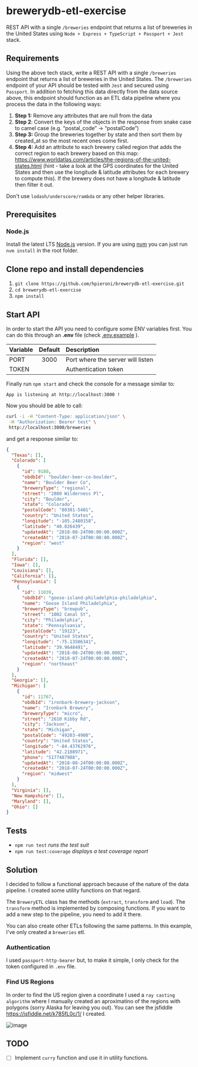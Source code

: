 # brewerydb-etl-exercise

REST API with a single `/breweries` endpoint that returns a list of breweries in the United States using `Node + Express + TypeScript + Passport + Jest` stack.

## Requirements

Using the above tech stack, write a REST API with a single `/breweries` endpoint that returns a list of breweries in the United States. The `/breweries` endpoint of your API should be tested with `Jest` and secured using `Passport`. In addition to fetching this data directly from the data source above, this endpoint should function as an ETL data pipeline where you process the data in the following ways:

1. **Step 1:** Remove any attributes that are null from the data
2. **Step 2**: Convert the keys of the objects in the response from snake case to camel case (e.g. “postal_code” -> “postalCode”)
3. **Step 3:** Group the breweries together by state and then sort them by created_at so the most recent ones come first.
4. **Step 4:** Add an attribute to each brewery called region that adds the correct region to each brewery based on this map: https://www.worldatlas.com/articles/the-regions-of-the-united-states.html (hint - take a look at the GPS coordinates for the United States and then use the longitude & latitude attributes for each brewery to compute this). If the brewery does not have a longitude & latitude then filter it out.

Don't use `lodash/underscore/rambda` or any other helper libraries.

## Prerequisites

### Node.js

Install the latest LTS [Node.js](https://nodejs.org/en/download/) version. If you are using [nvm](https://github.com/nvm-sh/nvm) you can just run `nvm install` in the root folder.

## Clone repo and install dependencies

1. `git clone https://github.com/hpieroni/brewerydb-etl-exercise.git`
2. `cd brewerydb-etl-exercise`
3. `npm install`

## Start API

In order to start the API you need to configure some ENV variables first. You can do this through an **.env** file (check [.env.example](https://github.com/hpieroni/brewerydb-etl-exercise/blob/master/.env.example) ).

| Variable | Default | Description                       |
| :------- | :-----: | :-------------------------------- |
| PORT     |  3000   | Port where the server will listen |
| TOKEN    |         | Authentication token              |

Finally run `npm start` and check the console for a message similar to:

```
App is listening at http://localhost:3000 !
```

Now you should be able to call:

```bash
curl -i -H "Content-Type: application/json" \
 -H "Authorization: Bearer test" \
 http://localhost:3000/breweries
```

and get a response similar to:

```json
{
  "Texas": [],
  "Colorado": [
    {
      "id": 9180,
      "obdbId": "boulder-beer-co-boulder",
      "name": "Boulder Beer Co",
      "breweryType": "regional",
      "street": "2880 Wilderness Pl",
      "city": "Boulder",
      "state": "Colorado",
      "postalCode": "80301-5401",
      "country": "United States",
      "longitude": "-105.2480158",
      "latitude": "40.026439",
      "updatedAt": "2018-08-24T00:00:00.000Z",
      "createdAt": "2018-07-24T00:00:00.000Z",
      "region": "west"
    }
  ],
  "Florida": [],
  "Iowa": [],
  "Louisiana": [],
  "California": [],
  "Pennsylvania": [
    {
      "id": 11039,
      "obdbId": "goose-island-philadelphia-philadelphia",
      "name": "Goose Island Philadelphia",
      "breweryType": "brewpub",
      "street": "1002 Canal St",
      "city": "Philadelphia",
      "state": "Pennsylvania",
      "postalCode": "19123",
      "country": "United States",
      "longitude": "-75.13506341",
      "latitude": "39.9648491",
      "updatedAt": "2018-08-24T00:00:00.000Z",
      "createdAt": "2018-07-24T00:00:00.000Z",
      "region": "northeast"
    }
  ],
  "Georgia": [],
  "Michigan": [
    {
      "id": 11767,
      "obdbId": "ironbark-brewery-jackson",
      "name": "Ironbark Brewery",
      "breweryType": "micro",
      "street": "2610 Kibby Rd",
      "city": "Jackson",
      "state": "Michigan",
      "postalCode": "49203-4908",
      "country": "United States",
      "longitude": "-84.43762976",
      "latitude": "42.2188971",
      "phone": "5177487988",
      "updatedAt": "2018-08-24T00:00:00.000Z",
      "createdAt": "2018-07-24T00:00:00.000Z",
      "region": "midwest"
    }
  ],
  "Virginia": [],
  "New Hampshire": [],
  "Maryland": [],
  "Ohio": []
}
```

## Tests

- `npm run test` _runs the test suit_
- `npm run test:coverage` _displays a test coverage report_

## Solution

I decided to follow a functional approach because of the nature of the data pipeline. I created some utility functions on that regard.

The `BreweryETL` class has the methods (`extract`, `transform` and `load`). The `transform` method is implemented by composing functions. If you want to add a new step to the pipeline, you need to add it there.

You can also create other ETLs following the same patterns. In this example, I've only created a `breweries` etl.

### Authentication

I used `passport-http-bearer` but, to make it simple, I only check for the token configured in `.env` file.

### Find US Regions

In order to find the US region given a coordinate I used a `ray casting algorithm` where I manually created an aproximatino of the regions with polygons (sorry Alaska for leaving you out). You can see the jsfiddle https://jsfiddle.net/k785fL0c/1/ I created.

![image](https://user-images.githubusercontent.com/5157313/133158152-5526f233-75c2-466a-9026-3c1e1ab19279.png)

## TODO

- [ ] Implement `curry` function and use it in utility functions.
